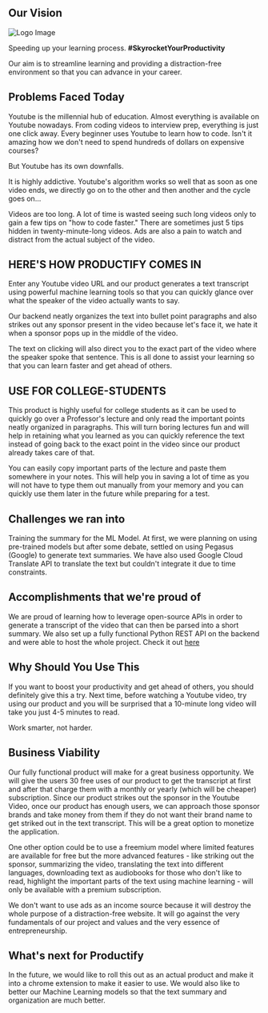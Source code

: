 ## Our Vision
![Logo Image](http://Productify.png "Speeding up your learning process")

Speeding up your learning process. **#SkyrocketYourProductivity** 			

Our aim is to streamline learning and providing a distraction-free environment so that you can advance in your career.

## Problems Faced Today
Youtube is the millennial hub of education. Almost everything is available on Youtube nowadays. From coding videos to interview prep, everything is just one click away. Every beginner uses Youtube to learn how to code. Isn't it amazing how we don't need to spend hundreds of dollars on expensive courses?

But Youtube has its own downfalls. 

It is highly addictive. Youtube's algorithm works so well that as soon as one video ends, we directly go on to the other and then another and the cycle goes on...

Videos are too long. A lot of time is wasted seeing such long videos only to gain a few tips on "how to code faster." There are sometimes just 5 tips hidden in twenty-minute-long videos. Ads are also a pain to watch and distract from the actual subject of the video.

## HERE'S HOW **PRODUCTIFY** COMES IN

Enter any Youtube video URL and our product generates a text transcript using powerful machine learning tools so that you can quickly glance over what the speaker of the video actually wants to say. 

Our backend neatly organizes the text into bullet point paragraphs and also strikes out any sponsor present in the video because let's face it, we hate it when a sponsor pops up in the middle of the video.

The text on clicking will also direct you to the exact part of the video where the speaker spoke that sentence. This is all done to assist your learning so that you can learn faster and get ahead of others.

## USE FOR COLLEGE-STUDENTS
This product is highly useful for college students as it can be used to quickly go over a Professor's lecture and only read the important points neatly organized in paragraphs. This will turn boring lectures fun and will help in retaining what you learned as you can quickly reference the text instead of going back to the exact point in the video since our product already takes care of that. 

You can easily copy important parts of the lecture and paste them somewhere in your notes. This will help you in saving a lot of time as you will not have to type them out manually from your memory and you can quickly use them later in the future while preparing for a test.

## Challenges we ran into
Training the summary for the ML Model. 
At first, we were planning on using pre-trained models but after some debate, settled on using Pegasus (Google) to generate text summaries.
We have also used Google Cloud Translate API to translate the text but couldn't integrate it due to time constraints.

## Accomplishments that we're proud of
We are proud of learning how to leverage open-source APIs in order to generate a transcript of the video that can then be parsed into a short summary. We also set up a fully functional Python REST API on the backend and were able to host the whole project. Check it out [here](https://hunaidkhan.github.io/flask-transcriptor-api/)

## Why Should You Use This
If you want to boost your productivity and get ahead of others, you should definitely give this a try. Next time, before watching a Youtube video, try using our product and you will be surprised that a 10-minute long video will take you just 4-5 minutes to read. 

Work smarter, not harder.

## Business Viability
Our fully functional product will make for a great business opportunity. We will give the users 30 free uses of our product to get the transcript at first and after that charge them with a monthly or yearly (which will be cheaper) subscription. Since our product strikes out the sponsor in the Youtube Video, once our product has enough users, we can approach those sponsor brands and take money from them if they do not want their brand name to get striked out in the text transcript. This will be a great option to monetize the application.

One other option could be to use a freemium model where limited features are available for free but the more advanced features - like striking out the sponsor, summarizing the video, translating the text into different languages, downloading text as audiobooks for those who don't like to read, highlight the important parts of the text using machine learning - will only be available with a premium subscription.

We don't want to use ads as an income source because it will destroy the whole purpose of a distraction-free website. It will go against the very fundamentals of our project and values and the very essence of entrepreneurship. 

## What's next for Productify
In the future, we would like to roll this out as an actual product and make it into a chrome extension to make it easier to use. We would also like to better our Machine Learning models so that the text summary and organization are much better.
